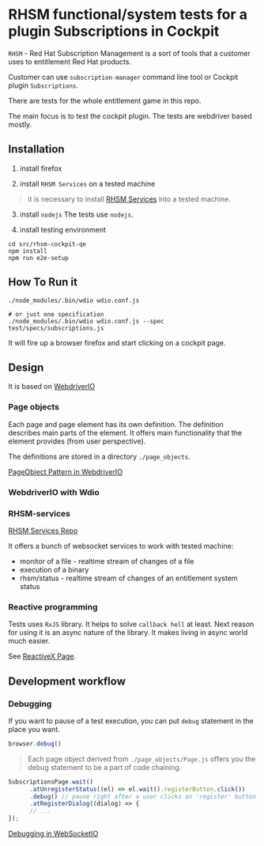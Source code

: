 # RHSM functional/system tests for a plugin Subscriptions in Cockpit

`RHSM` - Red Hat Subscription Management is a sort of tools that a customer uses to entitlement Red Hat products.

Customer can use `subscription-manager` command line tool
or Cockpit plugin `Subscriptions`.

There are tests for the whole entitlement game in this repo.

The main focus is to test the cockpit plugin.
The tests are webdriver based mostly.

## Installation

1) install firefox 

2) install `RHSM Services` on a tested machine
> it is necessary to install [RHSM Services](https://github.com/RedHatQE/rhsm-services) into a tested machine.

3) install `nodejs`
The tests use `nodejs`.

4) install testing environment

```shell
cd src/rhsm-cockpit-qe
npm install
npm run e2e-setup
```
## How To Run it

```shell
./node_modules/.bin/wdio wdio.conf.js

# or just one specification
./node_modules/.bin/wdio wdio.conf.js --spec test/specs/subscriptions.js
```

It will fire up a browser firefox and start clicking on a cockpit page.

## Design
It is based on [WebdriverIO](http://webdriver.io/)

### Page objects
Each page and page element has its own definition.
The definition describes main parts of the element.
It offers main functionality that the element provides (from user perspective).

The definitions are stored in a directory `./page_objects`.

[PageObject Pattern in WebdriverIO](http://webdriver.io/guide/testrunner/pageobjects.html)

### WebdriverIO with Wdio

### RHSM-services

[RHSM Services Repo](https://github.com/RedHatQE/rhsm-services)

  It offers a bunch of websocket services to work with tested machine:
  
  - monitor of a file - realtime stream of changes of a file
  - execution of a binary
  - rhsm/status - realtime stream of changes of an entitlement system status
  
### Reactive programming

Tests uses `RxJS` library. It helps to solve `callback hell` at least. 
Next reason for using it is an async nature of the library. It makes living in async world much easier.

See [ReactiveX Page](http://reactivex.io).

## Development workflow

### Debugging

If you want to pause of a test execution,
you can put `debug` statement in the place you want.

```javascript
browser.debug()
```

> Each page object derived from `./page_objects/Page.js` offers you the debug statement to be a part of code chaining.

```javascript
SubscriptionsPage.wait()
      .atUnregisterStatus((el) => el.wait().registerButton.click())
      .debug() // pause right after a user clicks on 'register' button
      .atRegisterDialog((dialog) => {
      // ...
});
```

[Debugging in WebSocketIO](http://webdriver.io/guide/testrunner/debugging.html)
